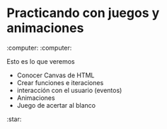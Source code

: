 <h1> Practicando con juegos y animaciones </h1>
:computer: :computer:
<p> Esto es lo que veremos </p>
<ul>
    <li>Conocer Canvas de HTML</li>
    <li>Crear funciones e iteraciones</li>
    <li>interacción con el usuario (eventos)</li>
    <li>Animaciones</li>
    <li>Juego de acertar al blanco</li>
</ul>
:star: